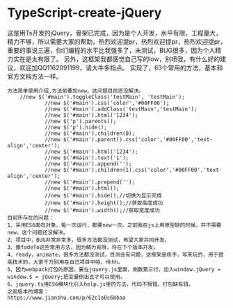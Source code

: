 # TypeScript-create-jQuery
这是用Ts开发的jQuery，骨架已完成，因为是个人开发，水平有限，工程量大，精力不够，所以需要大家的帮助，热烈欢迎提pr，热烈欢迎提pr，热烈欢迎提pr，重要的事说三遍，你们编程的水平比我强多了，未测试，BUG很多，因为个人精力实在是太有限了。
另外，这框架我都感觉自己写的low，别喷我，有什么好的建议，欢迎加QQ1162091199，请大牛多指点。
实现了，63个常用的方法，基本和官方文档方法一样。

    方法简单使用介绍,方法前要加new。这问题目前还没解决。
        //new $('#main').toggleClass('testMain', 'testMain');
				//new $('#main').css('color','#00FF00');
				//new $('#main').addClass('testMain','testMain');
				//new $('#main').html('1234');
				//new $('p').parents();
				//new $('p').hide();
				//new $('#main').children(0);
				//new $('#main').parent().css('color','#00FF00','text-align','center');
				//new $('#main').html('1234');
				//new $('#main').text('1');
				//new $('#main').append('');
				//new $('#main').children(1).css('color','#00FF00','text-align','center');
				//new $('#main').prepend('');
				//new $('#main').html();
				//new $('#main').hide();//切换为显示完成
				//new $('#main').height();//获取高度成功
				//new $('#main').width();//获取宽度成功
    目前所存在的问题：
    1、采用ES6面向对象，每一次运行，都要new一次。之前我在js上用原型链的时候，并不需要new，这个问题还没解决。
    2、项目中，BUG非常非常多，很多方法都没测试，希望大家共同开发。
    3、像fadeTo这些常用方法，因为精力有限，将在下个版本开发。
    4、ready，animate，很多方法都没测试，目测会有问题，这框架是练手，写来玩的，用于提高技术的，大家千万别用在自己项目中哈，Hhhh。
    5、因为webpack打包的原因，要在jquery.js里面，倒数第三行，加入window.jQuery = window.$ = jQuery;把变量倒出去才可以使用。
    6、jquery.ts用ES6模块化引入help.js里的方法，代码不报错，打包缺有错。
    之前版本的博客：
    https://www.jianshu.com/p/62c1a0c6bbaa
    

